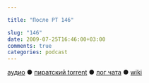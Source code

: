 ```yaml
---

title: "После РТ 146"

slug: "146"
date: 2009-07-25T16:46:00+03:00
comments: true
categories: podcast
---
```

[аудио](http://cdn.radio-t.com/rt146post.mp3) ● [пиратский torrent](http://pirates.radio-t.com/torrents/rt146post.mp3.torrent) ● [лог чата](http://chat.radio-t.com/logs/radio-t-146.html) ● [wiki](http://wiki.radio-t.com/%D0%9F%D0%BE%D1%81%D0%BB%D0%B5_%D0%A0%D0%A2_146)<audio src="http://cdn.radio-t.com/rt146post.mp3" preload="none">
